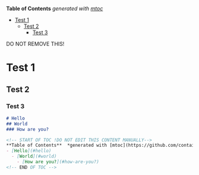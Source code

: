 <!-- START OF TOC !DO NOT EDIT THIS CONTENT MANUALLY-->
**Table of Contents**  *generated with [mtoc](https://github.com/containerscrew/mtoc)*
- [Test 1](#test-1)
  - [Test 2](#test-2)
    - [Test 3](#test-3)
<!-- END OF TOC -->
DO NOT REMOVE THIS!



# Test 1

## Test 2

### Test 3

```markdown
# Hello
## World
### How are you?
```

```markdown
<!-- START OF TOC !DO NOT EDIT THIS CONTENT MANUALLY-->
**Table of Contents**  *generated with [mtoc](https://github.com/containerscrew/mtoc)*
- [Hello](#hello)
  - [World](#world)
    - [How are you?](#how-are-you?)
<!-- END OF TOC -->
```

